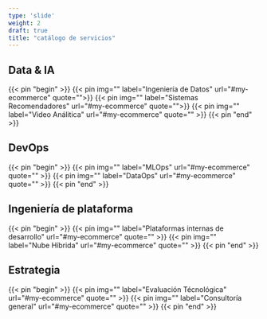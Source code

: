 ```yaml
---
type: 'slide'
weight: 2
draft: true
title: "catálogo de servicios"
---
```

## Data & IA 

{{< pin "begin" >}}
{{< pin img="" label="Ingeniería de Datos" url="#my-ecommerce" quote="">}}
{{< pin img="" label="Sistemas Recomendadores" url="#my-ecommerce" quote="">}}
{{< pin img="" label="Video Análitica" url="#my-ecommerce" quote="" >}}
{{< pin "end" >}}

## DevOps

{{< pin "begin" >}}
{{< pin img="" label="MLOps" url="#my-ecommerce" quote="" >}}
{{< pin img="" label="DataOps" url="#my-ecommerce" quote="" >}}
{{< pin "end" >}}

## Ingeniería de plataforma

{{< pin "begin" >}}
{{< pin img="" label="Plataformas internas de desarrollo" url="#my-ecommerce" quote="" >}}
{{< pin img="" label="Nube Híbrida" url="#my-ecommerce" quote="" >}}
{{< pin "end" >}}

## Estrategia

{{< pin "begin" >}}
{{< pin img="" label="Evaluación Técnológica" url="#my-ecommerce" quote="" >}}
{{< pin img="" label="Consultoría general" url="#my-ecommerce" quote="" >}}
{{< pin "end" >}}